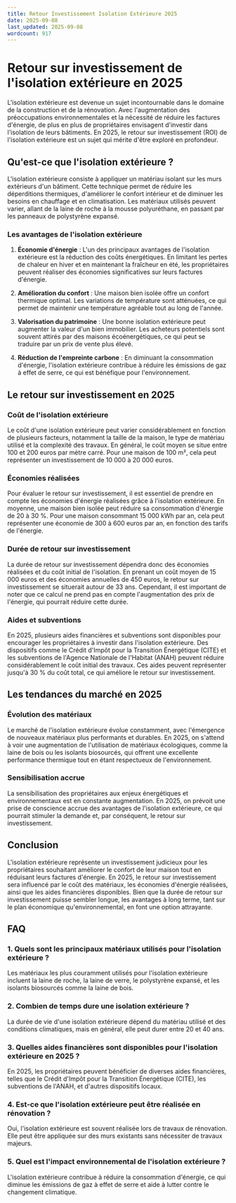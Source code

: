 ```yaml
---
title: Retour Investissement Isolation Extérieure 2025
date: 2025-09-08
last_updated: 2025-09-08
wordcount: 917
---
```


# Retour sur investissement de l'isolation extérieure en 2025

L'isolation extérieure est devenue un sujet incontournable dans le domaine de la construction et de la rénovation. Avec l'augmentation des préoccupations environnementales et la nécessité de réduire les factures d'énergie, de plus en plus de propriétaires envisagent d'investir dans l'isolation de leurs bâtiments. En 2025, le retour sur investissement (ROI) de l'isolation extérieure est un sujet qui mérite d'être exploré en profondeur.

## Qu'est-ce que l'isolation extérieure ?

L'isolation extérieure consiste à appliquer un matériau isolant sur les murs extérieurs d'un bâtiment. Cette technique permet de réduire les déperditions thermiques, d'améliorer le confort intérieur et de diminuer les besoins en chauffage et en climatisation. Les matériaux utilisés peuvent varier, allant de la laine de roche à la mousse polyuréthane, en passant par les panneaux de polystyrène expansé.

### Les avantages de l'isolation extérieure

1. **Économie d'énergie** : L'un des principaux avantages de l'isolation extérieure est la réduction des coûts énergétiques. En limitant les pertes de chaleur en hiver et en maintenant la fraîcheur en été, les propriétaires peuvent réaliser des économies significatives sur leurs factures d'énergie.

2. **Amélioration du confort** : Une maison bien isolée offre un confort thermique optimal. Les variations de température sont atténuées, ce qui permet de maintenir une température agréable tout au long de l'année.

3. **Valorisation du patrimoine** : Une bonne isolation extérieure peut augmenter la valeur d'un bien immobilier. Les acheteurs potentiels sont souvent attirés par des maisons écoénergétiques, ce qui peut se traduire par un prix de vente plus élevé.

4. **Réduction de l'empreinte carbone** : En diminuant la consommation d'énergie, l'isolation extérieure contribue à réduire les émissions de gaz à effet de serre, ce qui est bénéfique pour l'environnement.

## Le retour sur investissement en 2025

### Coût de l'isolation extérieure

Le coût d'une isolation extérieure peut varier considérablement en fonction de plusieurs facteurs, notamment la taille de la maison, le type de matériau utilisé et la complexité des travaux. En général, le coût moyen se situe entre 100 et 200 euros par mètre carré. Pour une maison de 100 m², cela peut représenter un investissement de 10 000 à 20 000 euros.

### Économies réalisées

Pour évaluer le retour sur investissement, il est essentiel de prendre en compte les économies d'énergie réalisées grâce à l'isolation extérieure. En moyenne, une maison bien isolée peut réduire sa consommation d'énergie de 20 à 30 %. Pour une maison consommant 15 000 kWh par an, cela peut représenter une économie de 300 à 600 euros par an, en fonction des tarifs de l'énergie.

### Durée de retour sur investissement

La durée de retour sur investissement dépendra donc des économies réalisées et du coût initial de l'isolation. En prenant un coût moyen de 15 000 euros et des économies annuelles de 450 euros, le retour sur investissement se situerait autour de 33 ans. Cependant, il est important de noter que ce calcul ne prend pas en compte l'augmentation des prix de l'énergie, qui pourrait réduire cette durée.

### Aides et subventions

En 2025, plusieurs aides financières et subventions sont disponibles pour encourager les propriétaires à investir dans l'isolation extérieure. Des dispositifs comme le Crédit d'Impôt pour la Transition Énergétique (CITE) et les subventions de l'Agence Nationale de l'Habitat (ANAH) peuvent réduire considérablement le coût initial des travaux. Ces aides peuvent représenter jusqu'à 30 % du coût total, ce qui améliore le retour sur investissement.

## Les tendances du marché en 2025

### Évolution des matériaux

Le marché de l'isolation extérieure évolue constamment, avec l'émergence de nouveaux matériaux plus performants et durables. En 2025, on s'attend à voir une augmentation de l'utilisation de matériaux écologiques, comme la laine de bois ou les isolants biosourcés, qui offrent une excellente performance thermique tout en étant respectueux de l'environnement.

### Sensibilisation accrue

La sensibilisation des propriétaires aux enjeux énergétiques et environnementaux est en constante augmentation. En 2025, on prévoit une prise de conscience accrue des avantages de l'isolation extérieure, ce qui pourrait stimuler la demande et, par conséquent, le retour sur investissement.

## Conclusion

L'isolation extérieure représente un investissement judicieux pour les propriétaires souhaitant améliorer le confort de leur maison tout en réduisant leurs factures d'énergie. En 2025, le retour sur investissement sera influencé par le coût des matériaux, les économies d'énergie réalisées, ainsi que les aides financières disponibles. Bien que la durée de retour sur investissement puisse sembler longue, les avantages à long terme, tant sur le plan économique qu'environnemental, en font une option attrayante.

## FAQ

### 1. Quels sont les principaux matériaux utilisés pour l'isolation extérieure ?

Les matériaux les plus couramment utilisés pour l'isolation extérieure incluent la laine de roche, la laine de verre, le polystyrène expansé, et les isolants biosourcés comme la laine de bois.

### 2. Combien de temps dure une isolation extérieure ?

La durée de vie d'une isolation extérieure dépend du matériau utilisé et des conditions climatiques, mais en général, elle peut durer entre 20 et 40 ans.

### 3. Quelles aides financières sont disponibles pour l'isolation extérieure en 2025 ?

En 2025, les propriétaires peuvent bénéficier de diverses aides financières, telles que le Crédit d'Impôt pour la Transition Énergétique (CITE), les subventions de l'ANAH, et d'autres dispositifs locaux.

### 4. Est-ce que l'isolation extérieure peut être réalisée en rénovation ?

Oui, l'isolation extérieure est souvent réalisée lors de travaux de rénovation. Elle peut être appliquée sur des murs existants sans nécessiter de travaux majeurs.

### 5. Quel est l'impact environnemental de l'isolation extérieure ?

L'isolation extérieure contribue à réduire la consommation d'énergie, ce qui diminue les émissions de gaz à effet de serre et aide à lutter contre le changement climatique.